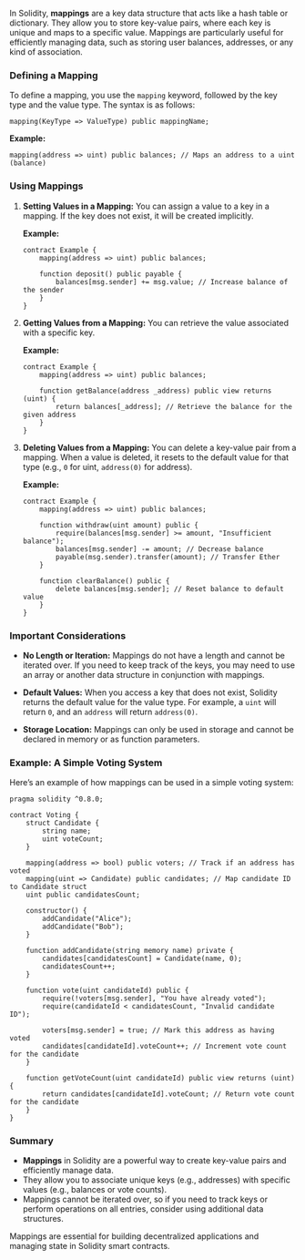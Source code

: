 In Solidity, **mappings** are a key data structure that acts like a hash table or dictionary. They allow you to store key-value pairs, where each key is unique and maps to a specific value. Mappings are particularly useful for efficiently managing data, such as storing user balances, addresses, or any kind of association.

### Defining a Mapping

To define a mapping, you use the `mapping` keyword, followed by the key type and the value type. The syntax is as follows:

```solidity
mapping(KeyType => ValueType) public mappingName;
```

**Example:**
```solidity
mapping(address => uint) public balances; // Maps an address to a uint (balance)
```

### Using Mappings

1. **Setting Values in a Mapping:**
   You can assign a value to a key in a mapping. If the key does not exist, it will be created implicitly.

   **Example:**
   ```solidity
   contract Example {
       mapping(address => uint) public balances;

       function deposit() public payable {
           balances[msg.sender] += msg.value; // Increase balance of the sender
       }
   }
   ```

2. **Getting Values from a Mapping:**
   You can retrieve the value associated with a specific key.

   **Example:**
   ```solidity
   contract Example {
       mapping(address => uint) public balances;

       function getBalance(address _address) public view returns (uint) {
           return balances[_address]; // Retrieve the balance for the given address
       }
   }
   ```

3. **Deleting Values from a Mapping:**
   You can delete a key-value pair from a mapping. When a value is deleted, it resets to the default value for that type (e.g., `0` for uint, `address(0)` for address).

   **Example:**
   ```solidity
   contract Example {
       mapping(address => uint) public balances;

       function withdraw(uint amount) public {
           require(balances[msg.sender] >= amount, "Insufficient balance");
           balances[msg.sender] -= amount; // Decrease balance
           payable(msg.sender).transfer(amount); // Transfer Ether
       }

       function clearBalance() public {
           delete balances[msg.sender]; // Reset balance to default value
       }
   }
   ```

### Important Considerations

- **No Length or Iteration:** Mappings do not have a length and cannot be iterated over. If you need to keep track of the keys, you may need to use an array or another data structure in conjunction with mappings.
  
- **Default Values:** When you access a key that does not exist, Solidity returns the default value for the value type. For example, a `uint` will return `0`, and an `address` will return `address(0)`.

- **Storage Location:** Mappings can only be used in storage and cannot be declared in memory or as function parameters.

### Example: A Simple Voting System

Here’s an example of how mappings can be used in a simple voting system:

```solidity
pragma solidity ^0.8.0;

contract Voting {
    struct Candidate {
        string name;
        uint voteCount;
    }

    mapping(address => bool) public voters; // Track if an address has voted
    mapping(uint => Candidate) public candidates; // Map candidate ID to Candidate struct
    uint public candidatesCount;

    constructor() {
        addCandidate("Alice");
        addCandidate("Bob");
    }

    function addCandidate(string memory name) private {
        candidates[candidatesCount] = Candidate(name, 0);
        candidatesCount++;
    }

    function vote(uint candidateId) public {
        require(!voters[msg.sender], "You have already voted");
        require(candidateId < candidatesCount, "Invalid candidate ID");

        voters[msg.sender] = true; // Mark this address as having voted
        candidates[candidateId].voteCount++; // Increment vote count for the candidate
    }

    function getVoteCount(uint candidateId) public view returns (uint) {
        return candidates[candidateId].voteCount; // Return vote count for the candidate
    }
}
```

### Summary

- **Mappings** in Solidity are a powerful way to create key-value pairs and efficiently manage data.
- They allow you to associate unique keys (e.g., addresses) with specific values (e.g., balances or vote counts).
- Mappings cannot be iterated over, so if you need to track keys or perform operations on all entries, consider using additional data structures.

Mappings are essential for building decentralized applications and managing state in Solidity smart contracts.